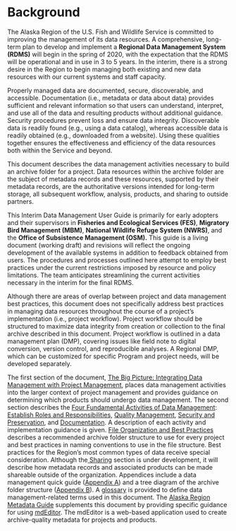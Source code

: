 # Background

The Alaska Region of the U.S. Fish and Wildlife Service is committed to improving the management of its data resources. A comprehensive, long-term plan to develop and implement a **Regional Data Management System \(RDMS\)** will begin in the spring of 2020, with the expectation that the RDMS will be operational and in use in 3 to 5 years. In the interim, there is a strong desire in the Region to begin managing both existing and new data resources with our current systems and staff capacity. 

Properly managed data are documented, secure, discoverable, and accessible. Documentation \(i.e., metadata or data about data\) provides sufficient and relevant information so that users can understand, interpret, and use all of the data and resulting products without additional guidance. Security procedures prevent loss and ensure data integrity. Discoverable data is readily found \(e.g., using a data catalog\), whereas accessible data is readily obtained \(e.g., downloaded from a website\). Using these qualities together ensures the effectiveness and efficiency of the data resources both within the Service and beyond. 

This document describes the data management activities necessary to build an archive folder for a project. Data resources within the archive folder are the subject of metadata records and these resources, supported by their metadata records, are the authoritative versions intended for long-term storage, all subsequent workflow, analysis, products, and sharing to outside partners.  

This Interim Data Management User Guide is primarily for early adopters and their supervisors in **Fisheries and Ecological Services \(FES\)**, **Migratory Bird Management \(MBM\)**, **National Wildlife Refuge System \(NWRS\)**, and the **Office of Subsistence Management \(OSM\).** This guide is a living document \(working draft\) and revisions will reflect the ongoing development of the available systems in addition to feedback obtained from users. The procedures and processes outlined here attempt to employ best practices under the current restrictions imposed by resource and policy limitations.  The team anticipates streamlining the current activities necessary in the interim for the final RDMS.

Although there are areas of overlap between project and data management best practices, this document does not specifically address best practices in managing data resources throughout the course of a project’s implementation \(i.e., project workflow\). Project workflow should be structured to maximize data integrity from creation or collection to the final archive described in this document. Project workflow is outlined in a data management plan \(DMP\), covering issues like field note to digital conversion, version control, and reproducible analyses. A Regional DMP, which can be customized for specific Program and project needs, will be developed separately.

The first section of the document, [The Big Picture: Integrating Data Management with Project Management](the-big-picture-integrating-data-management-with-project-management.md), places data management activities into the larger context of project management and provides guidance on determining which products should undergo data management. The second section describes the [Four Fundamental Activities of Data Management](../four-fundamental-activities-of-data-management/): [Establish Roles and Responsibilities](../four-fundamental-activities-of-data-management/establish-roles-and-responsibilities.md), [Quality Management](../four-fundamental-activities-of-data-management/quality-management.md), [Security and Preservation](../four-fundamental-activities-of-data-management/security-and-preservation.md), and [Documentation](../four-fundamental-activities-of-data-management/documentation.md). A description of each activity and implementation guidance is given. [File Organization and Best Practices](../file-organization-and-best-practices/) describes a recommended archive folder structure to use for every project and best practices in naming conventions to use in the file structure. Best practices for the Region’s most common types of data receive special consideration. Although the[ Sharing](../sharing/) section is under development, it will describe how metadata records and associated products can be made shareable outside of the organization. Appendices include a data management quick guide \([Appendix A](../appendix-a-interim-data-management-quick-guide.md)\) and a tree diagram of the archive folder structure \([Appendix B](../appendix-b-tree-structure-for-file-organization-of-the-archive-record.md)\). A [glossary](../glossary.md) is provided to define data management-related terms used in this document. The [Alaska Region Metadata Guide](https://ak-region-dst.gitbook.io/alaska-region-mdeditor-interim-user-guide/) supplements this document by providing specific guidance for using [mdEditor](www.mdeditor.org). The mdEditor is a web-based application used to create archive-quality metadata for projects and products.

